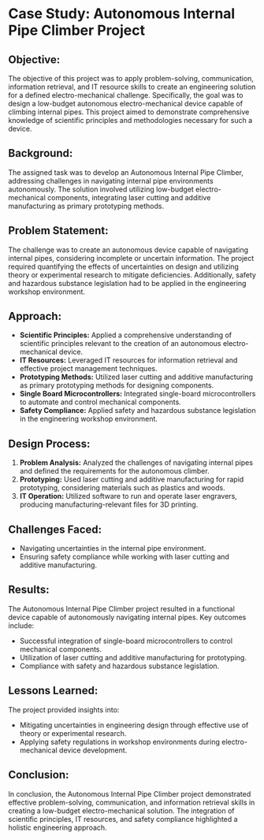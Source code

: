 
<body>

  <h1>Case Study: Autonomous Internal Pipe Climber Project</h1>

  <h2>Objective:</h2>
    <p>The objective of this project was to apply problem-solving, communication, information retrieval, and IT resource
        skills to create an engineering solution for a defined electro-mechanical challenge. Specifically, the goal was
        to design a low-budget autonomous electro-mechanical device capable of climbing internal pipes. This project aimed
        to demonstrate comprehensive knowledge of scientific principles and methodologies necessary for such a device.</p>

  <h2>Background:</h2>
    <p>The assigned task was to develop an Autonomous Internal Pipe Climber, addressing challenges in navigating internal
        pipe environments autonomously. The solution involved utilizing low-budget electro-mechanical components,
        integrating laser cutting and additive manufacturing as primary prototyping methods.</p>

  <h2>Problem Statement:</h2>
    <p>The challenge was to create an autonomous device capable of navigating internal pipes, considering incomplete or
        uncertain information. The project required quantifying the effects of uncertainties on design and utilizing
        theory or experimental research to mitigate deficiencies. Additionally, safety and hazardous substance
        legislation had to be applied in the engineering workshop environment.</p>

  <h2>Approach:</h2>
    <ul>
        <li><strong>Scientific Principles:</strong> Applied a comprehensive understanding of scientific principles
            relevant to the creation of an autonomous electro-mechanical device.</li>
        <li><strong>IT Resources:</strong> Leveraged IT resources for information retrieval and effective project
            management techniques.</li>
        <li><strong>Prototyping Methods:</strong> Utilized laser cutting and additive manufacturing as primary prototyping
            methods for designing components.</li>
        <li><strong>Single Board Microcontrollers:</strong> Integrated single-board microcontrollers to automate and
            control mechanical components.</li>
        <li><strong>Safety Compliance:</strong> Applied safety and hazardous substance legislation in the engineering
            workshop environment.</li>
    </ul>

   <h2>Design Process:</h2>
    <ol>
        <li><strong>Problem Analysis:</strong> Analyzed the challenges of navigating internal pipes and defined the
            requirements for the autonomous climber.</li>
        <li><strong>Prototyping:</strong> Used laser cutting and additive manufacturing for rapid prototyping, considering
            materials such as plastics and woods.</li>
        <li><strong>IT Operation:</strong> Utilized software to run and operate laser engravers, producing
            manufacturing-relevant files for 3D printing.</li>
    </ol>

  <h2>Challenges Faced:</h2>
    <ul>
        <li>Navigating uncertainties in the internal pipe environment.</li>
        <li>Ensuring safety compliance while working with laser cutting and additive manufacturing.</li>
    </ul>

  <h2>Results:</h2>
    <p>The Autonomous Internal Pipe Climber project resulted in a functional device capable of autonomously navigating
        internal pipes. Key outcomes include:</p>
    <ul>
        <li>Successful integration of single-board microcontrollers to control mechanical components.</li>
        <li>Utilization of laser cutting and additive manufacturing for prototyping.</li>
        <li>Compliance with safety and hazardous substance legislation.</li>
    </ul>

  <h2>Lessons Learned:</h2>
    <p>The project provided insights into:</p>
    <ul>
        <li>Mitigating uncertainties in engineering design through effective use of theory or experimental research.</li>
        <li>Applying safety regulations in workshop environments during electro-mechanical device development.</li>
    </ul>

  <h2>Conclusion:</h2>
    <p>In conclusion, the Autonomous Internal Pipe Climber project demonstrated effective problem-solving, communication,
        and information retrieval skills in creating a low-budget electro-mechanical solution. The integration of
        scientific principles, IT resources, and safety compliance highlighted a holistic engineering approach.</p>

</body>

</html>
